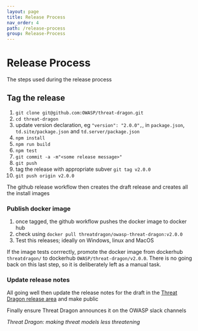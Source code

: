 ```yaml
---
layout: page
title: Release Process
nav_order: 4
path: /release-process
group: Release-Process
---
```


# Release Process
The steps used during the release process

## Tag the release
1. `git clone git@github.com:OWASP/threat-dragon.git`
2. `cd threat-dragon`
3. update version declaration, eg `"version": "2.0.0",`, in `package.json`, `td.site/package.json` and `td.server/package.json`
4. `npm install`
5. `npm run build`
6. `npm test`
7. `git commit -a -m"<some release message>"`
8. `git push`
9. tag the release with appropriate subver `git tag v2.0.0`
10. `git push origin v2.0.0`

The github release workflow then creates the draft release and creates all the install images

### Publish docker image
1. once tagged, the github workflow pushes the docker image to docker hub 
2. check using `docker pull threatdragon/owasp-threat-dragon:v2.0.0`
3. Test this releases; ideally on Windows, linux and MacOS

If the image tests corrrectly, promote the docker image from dockerhub `threatdragon/`
to dockerhub `OWASP/threat-dragon/v2.0.0`.
There is no going back on this last step, so it is deliberately left as a manual task.

### Update release notes
All going well then update the release notes for the draft in the
[Threat Dragon release area](https://github.com/OWASP/threat-dragon/releases) and make public

Finally ensure Threat Dragon announces it on the OWASP slack channels

_Threat Dragon: making threat models less threatening_

